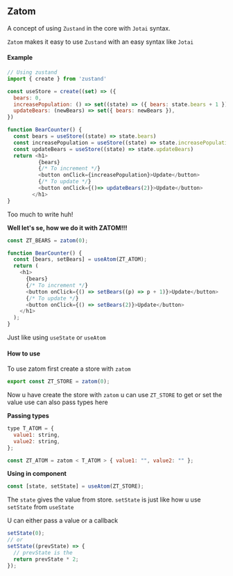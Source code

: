 ## Zatom

A concept of using `Zustand` in the core with `Jotai` syntax.

`Zatom` makes it easy to use `Zustand` with an easy syntax like `Jotai`

#### Example

```javascript
// Using zustand
import { create } from 'zustand'

const useStore = create((set) => ({
  bears: 0,
  increasePopulation: () => set((state) => ({ bears: state.bears + 1 })),
  updateBears: (newBears) => set({ bears: newBears }),
})

function BearCounter() {
  const bears = useStore((state) => state.bears)
  const increasePopulation = useStore((state) => state.increasePopulation)
  const updateBears = useStore((state) => state.updateBears)
  return <h1>
          {bears}
          {/* To increment */}
          <button onClick={increasePopulation}>Update</button>
          {/* To update */}
          <button onClick={()=> updateBears(2)}>Update</button>
        </h1>
}
```

Too much to write huh!

**Well let's se, how we do it with ZATOM!!!**

```javascript
const ZT_BEARS = zatom(0);

function BearCounter() {
  const [bears, setBears] = useAtom(ZT_ATOM);
  return (
    <h1>
      {bears}
      {/* To increment */}
      <button onClick={() => setBears((p) => p + 1)}>Update</button>
      {/* To update */}
      <button onClick={() => setBears(2)}>Update</button>
    </h1>
  );
}
```

Just like using `useState` or `useAtom`

#### How to use

To use zatom first create a store with `zatom`

```javascript
export const ZT_STORE = zatom(0);
```

Now u have create the store with `zatom` u can use `ZT_STORE` to get or set the value use can also pass types here

**Passing types**

```javascript
type T_ATOM = {
  value1: string,
  value2: string,
};

const ZT_ATOM = zatom < T_ATOM > { value1: "", value2: "" };
```

**Using in component**

```javascript
const [state, setState] = useAtom(ZT_STORE);
```

The `state` gives the value from store. `setState` is just like how u use `setState` from `useState`

U can either pass a value or a callback

```javascript
setState(0);
// or
setState((prevState) => {
  // prevState is the
  return prevState * 2;
});
```
